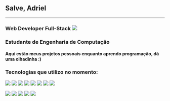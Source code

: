 ## Salve, Adriel
---------------------------
### Web Developer Full-Stack <img src="https://img.icons8.com/stickers/25/000000/internet.png"/>
### Estudante de Engenharia de Computação

#### Aqui estão meus projetos pessoais enquanto aprendo programação, dá uma olhadinha :)


### Tecnologias que utilizo no momento: 
<img src="https://img.icons8.com/color/48/000000/html-5--v1.png"/> <img src="https://img.icons8.com/color/48/000000/css3.png"/> <img src="https://img.icons8.com/color/48/000000/javascript--v1.png"/> <img src="https://img.icons8.com/color/48/000000/sass.png"/> <img src="https://img.icons8.com/color/48/000000/bootstrap.png"/> <img src="https://img.icons8.com/color/48/000000/react-native.png"/> <img src="https://img.icons8.com/color/48/000000/typescript.png"/> <img src="https://img.icons8.com/fluency-systems-regular/48/ECF0F1/nextjs.png"/>

<img src="https://img.icons8.com/color/48/000000/nodejs.png"/> <img src="https://img.icons8.com/color/48/000000/mongodb.png"/> <img src="https://img.icons8.com/color/48/000000/webpack.png"/> <img src="https://img.icons8.com/color/48/000000/npm.png"/> <img src="https://img.icons8.com/color/48/000000/api-settings.png"/>
